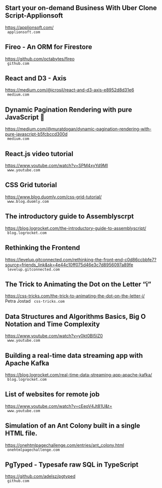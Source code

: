 ## Start your on-demand Business With Uber Clone Script-Applionsoft  
https://applionsoft.com/  
 ` applionsoft.com`
  

## Fireo - An ORM for Firestore  
https://github.com/octabytes/fireo  
 ` github.com`
  

## React and D3 - Axis  
https://medium.com/@icrosil/react-and-d3-axis-e8952d8d31e6  
 ` medium.com`
  

## Dynamic Pagination Rendering with pure JavaScript 🚀  
https://medium.com/@muratdogan/dynamic-pagination-rendering-with-pure-javascript-b5fcbccd300d  
 ` medium.com`
  

## React.js video tutorial  
https://www.youtube.com/watch?v=SPM4xyYd9MI  
 ` www.youtube.com`
  

## CSS Grid tutorial  
https://www.blog.duomly.com/css-grid-tutorial/  
 ` www.blog.duomly.com`
  

## The introductory guide to Assemblyscrpt  
https://blog.logrocket.com/the-introductory-guide-to-assemblyscript/  
 ` blog.logrocket.com`
  

## Rethinking the Frontend  
https://levelup.gitconnected.com/rethinking-the-front-end-c0d86ccbbfe7?source=friends_link&sk=4e44c10ff075d46e3c7d8956097a89fe  
 ` levelup.gitconnected.com`
  

## The Trick to Animating the Dot on the Letter “i”  
https://css-tricks.com/the-trick-to-animating-the-dot-on-the-letter-i/  
Petra Jostad ` css-tricks.com`
  

## Data Structures and Algorithms Basics, Big O Notation and Time Complexity  
https://www.youtube.com/watch?v=y0kt0BI5IZ0  
 ` www.youtube.com`
  

## Building a real-time data streaming app with Apache Kafka  
https://blog.logrocket.com/real-time-data-streaming-app-apache-kafka/  
 ` blog.logrocket.com`
  

## List of websites for remote job  
https://www.youtube.com/watch?v=cEeoV4Jt81U&t=  
 ` www.youtube.com`
  

## Simulation of an Ant Colony built in a single HTML file.  
https://onehtmlpagechallenge.com/entries/ant_colony.html  
 ` onehtmlpagechallenge.com`
  

## PgTyped - Typesafe raw SQL in TypeScript  
https://github.com/adelsz/pgtyped  
 ` github.com`
  

